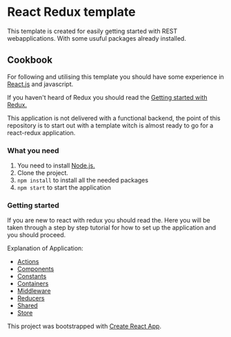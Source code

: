 # React Redux template

This template is created for easily getting started with REST webapplications. With some usuful packages already installed.

## Cookbook

For following and utilising this template you should have some experience in [React.js](https://reactjs.org/) and javascript.

If you haven't heard of Redux you should read the [Getting started with Redux.](https://redux.js.org/introduction/getting-started)

This application is not delivered with a functional backend, the point of this repository is to start out with a template witch is almost ready to go for a react-redux application.

### What you need

1. You need to install [Node.js.](https://nodejs.org/en/)
2. Clone the project.
3. `npm install` to install all the needed packages
4. `npm start` to start the application

### Getting started

If you are new to react with redux you should read the. Here you will be taken through a step by step tutorial for how to set up the application and you should proceed.

Explanation of Application:

- [Actions](https://github.com/magnusihle/React-Template/tree/master/src/actions)
- [Components](https://github.com/magnusihle/React-Template/tree/master/src/components)
- [Constants](https://github.com/magnusihle/React-Template/tree/master/src/constants)
- [Containers](https://github.com/magnusihle/React-Template/tree/master/src/containers)
- [Middleware](https://github.com/magnusihle/React-Template/tree/master/src/middleware)
- [Reducers](https://github.com/magnusihle/React-Template/tree/master/src/reducers)
- [Shared](https://github.com/magnusihle/React-Template/tree/master/src/shared)
- [Store](https://github.com/magnusihle/React-Template/tree/master/src/store)

This project was bootstrapped with [Create React App](https://github.com/facebook/create-react-app).
